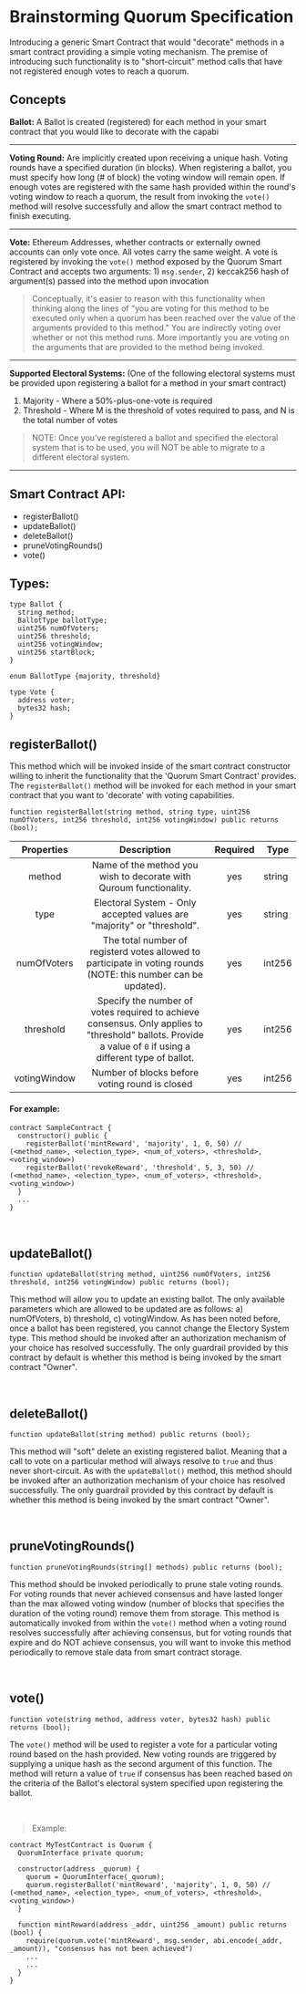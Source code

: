 # Brainstorming Quorum Specification

Introducing a generic Smart Contract that would "decorate" methods in a smart contract providing a simple voting mechanism. The premise of introducing such functionality is to "short-circuit" method calls that have not registered enough votes to reach a quorum. 

## Concepts

**Ballot:**
A Ballot is created (registered) for each method in your smart contract that you would like to decorate with the capabi

----------

**Voting Round:**
Are implicitly created upon receiving a unique hash. Voting rounds have a specified duration (in blocks). When registering a ballot, you must specify how long (# of block) the voting window will remain open. If enough votes are registered with the same hash provided within the round's voting window to reach a quorum, the result from invoking the `vote()` method will resolve successfully and allow the smart contract method to finish executing.

----------

**Vote:** Ethereum Addresses, whether contracts or externally owned accounts can only vote once. All votes carry the same weight. A vote is registered by invoking the `vote()` method exposed by the Quorum Smart Contract and accepts two arguments: 1) `msg.sender`, 2) keccak256 hash of argument(s) passed into the method upon invocation

> Conceptually, it's easier to reason with this functionality when thinking along the lines of "you are voting for this method to be executed only when a quorum has been reached over the value of the arguments provided to this method." You are indirectly voting over whether or not this method runs. More importantly you are voting on the arguments that are provided to the method being invoked.

----------

**Supported Electoral Systems:** (One of the following electoral systems must be provided upon registering a ballot for a method in your smart contract)
1. Majority - Where a 50%-plus-one-vote is required
2. Threshold - Where M is the threshold of votes required to pass, and N is the total number of votes

> NOTE: Once you've registered a ballot and specified the electoral system that is to be used, you will NOT be able to migrate to a different electoral system. 

----------

## Smart Contract API:
* registerBallot()
* updateBallot()
* deleteBallot()
* pruneVotingRounds()
* vote()

## Types:

```
type Ballot {
  string method;
  BallotType ballotType;
  uint256 numOfVoters;
  uint256 threshold;
  uint256 votingWindow;
  uint256 startBlock;
}
```

```
enum BallotType {majority, threshold}
```

```
type Vote {
  address voter;
  bytes32 hash;
}
```

## registerBallot()

This method which will be invoked inside of the smart contract constructor willing to inherit the functionality that the 'Quorum Smart Contract' provides. The `registerBallot()` method will be invoked for each method in your smart contract that you want to 'decorate' with voting capabilities.

```
function registerBallot(string method, string type, uint256 numOfVoters, int256 threshold, int256 votingWindow) public returns (bool);
```

|   Properties   |  Description | Required | Type   |
|:--------------:|:------------------------------------------------------------------------------------------------------------------------------------------------------------------------------------------------------------------------------:|:--------:|--------|
| method | Name of the method you wish to decorate with Quroum functionality. | yes | string |
| type | Electoral System - Only accepted values are "majority" or "threshold". | yes | string |
| numOfVoters | The total number of registerd votes allowed to participate in voting rounds (NOTE: this number can be updated). | yes | int256 |
| threshold | Specify the number of votes required to achieve consensus. Only applies to "threshold" ballots. Provide a value of `0` if using a different type of ballot. | yes | int256 |
| votingWindow | Number of blocks before voting round is closed | yes | int256 |

#### For example:
```
contract SampleContract {
  constructor() public {
    registerBallot('mintReward', 'majority', 1, 0, 50) // (<method_name>, <election_type>, <num_of_voters>, <threshold>, <voting_window>)
    registerBallot('revokeReward', 'threshold', 5, 3, 50) // (<method_name>, <election_type>, <num_of_voters>, <threshold>, <voting_window>)
  }
  ...
}
```

<br/>

## updateBallot()

```
function updateBallot(string method, uint256 numOfVoters, int256 threshold, int256 votingWindow) public returns (bool);
```

This method will allow you to update an existing ballot. The only available parameters which are allowed to be updated are as follows: a) numOfVoters, b) threshold, c) votingWindow. As has been noted before, once a ballot has been registered, you cannot change the Electory System type. This method should be invoked after an authorization mechanism of your choice has resolved successfully. The only guardrail provided by this contract by default is whether this method is being invoked by the smart contract "Owner".

<br/>

## deleteBallot()

```
function updateBallot(string method) public returns (bool);
```

This method will "soft" delete an existing registered ballot. Meaning that a call to vote on a particular method will always resolve to `true` and thus never short-circuit. As with the `updateBallot()` method, this method should be invoked after an authorization mechanism of your choice has resolved successfully. The only guardrail provided by this contract by default is whether this method is being invoked by the smart contract "Owner".

<br/>

## pruneVotingRounds()

```
function pruneVotingRounds(string[] methods) public returns (bool);
```

This method should be invoked periodically to prune stale voting rounds. For voting rounds that never achieved consensus and have lasted longer than the max allowed voting window (number of blocks that specifies the duration of the voting round) remove them from storage. This method is automatically invoked from within the `vote()` method when a voting round resolves successfully after achieving consensus, but for voting rounds that expire and do NOT achieve consensus, you will want to invoke this method periodically to remove stale data from smart contract storage.

<br/>

## vote()

```
function vote(string method, address voter, bytes32 hash) public returns (bool);
```

The `vote()` method will be used to register a vote for a particular voting round based on the hash provided. New voting rounds are triggered by supplying a unique hash as the second argument of this function. The method will return a value of `true` if consensus has been reached based on the criteria of the Ballot's electoral system specified upon registering the ballot.

<br>

> Example:
```
contract MyTestContract is Quorum {
  QuorumInterface private quorum;

  constructor(address _quorum) {
    quorum = QuorumInterface(_quorum);
    quorum.registerBallot('mintReward', 'majority', 1, 0, 50) // (<method_name>, <election_type>, <num_of_voters>, <threshold>, <voting_window>)
  }

  function mintReward(address _addr, uint256 _amount) public returns (bool) {
    require(quorum.vote('mintReward', msg.sender, abi.encode(_addr, _amount)), "consensus has not been achieved")
    ...
    ...
  }
}
```
